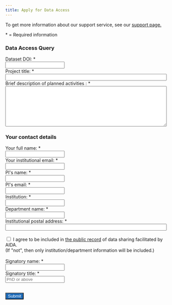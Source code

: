 ```yaml
---
title: Apply for Data Access
---
```


To get more information about our support service, see our [support page.](https://datahub.aida.scilifelab.se/support/)

\* = Required information

<div id="form-div" class="form-wrapper">
  <form id="submissionForm">
    <h3>Data Access Query</h3>
    <label for="dataset-doi" class="form-label">Dataset DOI: *</label><br>
    <input type="text" id="dataset-doi" name="dataset-doi" class="form-control" required/>
    <br>
    <label for="title" class="form-label">Project title: * </label><br>
    <input type="text" id="title" name="title" class="form-control" style="width: 100%;" required/><br>    
    <label for="description" class="form-label">Brief description of planned activities : *</label><br>
    <textarea id="description" name="description" rows="8" class="form-control" style="width: 100%;" required ></textarea>
    <br>
    <h3>Your contact details</h3>
    <label for="fullname" class="form-label">Your full name: *</label><br>
    <input type="text" id="fullname" name="fullname" class="form-control" required/>
    <br>
    <label for="email" class="form-label">Your institutional email: *</label><br>
    <input type="email" id="email" name="email" class="form-control" required/>
    <br>
    <label for="piname" class="form-label">PI's name: *</label><br>
    <input type="text" id="piname" name="piname" class="form-control" required/><br>
    <label for="piemail" class="form-label">PI's email: *</label><br>
    <input type="email" id="piemail" name="piemail" class="form-control" required/><br>
    <label for="institution" class="form-label">Institution: *</label><br>
    <input type="text" id="institution" name="institution" class="form-control" required/>
    <br>
    <label for="department" class="form-label">Department name: *</label><br>
    <input type="text" id="department" name="department" class="form-control" required/>
    <br>
    <label for="address" class="form-label">Institutional postal address: *</label><br>
    <input type="text" id="address" name="address" class="form-control" style="width: 100%;" required/>
    <br><br>
    <div class="applicationform_agreement">
          <input type="checkbox" required/>
            <span> I agree to be included in  
              <a href="https://docs.google.com/spreadsheets/d/1fl2BwZJ4rivOKzOCy5pAnxU8N1CyoF86BTCnH-rBV04">the public record</a> of data sharing facilitated by AIDA.
              <br>
              (If "not", then only institution/department information will be included.) 
            </span>
        </div>
        <br>
    <label for="signatory-name" class="form-label">Signatory name: *</label><br>
    <input type="text" id="signatory-name" name="signatory-name" class="form-control" required/><br>
    <label for="signatory-title" class="form-label">Signatory title: *</label><br>
    <input type="text" id="signatory-title" name="signatory-title" class="form-control" placeholder="PhD or above" required/><br>
  </form>
      <div class="form-group">
        <div class="form-group">
          <br><input type="button" value="Submit" class="btn btn-primary" onclick="validateForm()" style="color: white; background-color: #1e6bb8;">
        </div>
        <dialog id="dialogBox">
          <form method="dialog">
            <p>
              <div id="dialogMsg"></div>
            </p>
            <div>
              <button type="button" id="closeModal">Close</button>
            </div>
          </form>
        </dialog>
      </div>
    <script>
      const ProjectId = "aida-data-hub-support";
      const TrackerId = 9; // Data Access Request
      const SKULD = "https://nbis.se";
      function validateForm() {
        // trigger built-in form validation errors
        const form = document.getElementById("submissionForm");
        if (!form.checkValidity()) {
          form.reportValidity();
          return false;
        } else {
          onSubmit(); // This line triggers the form submission if it's valid
          return true; // Always return true so that the form can proceed with submission
        }
      };
      /** create readmine issue and send it together with captcha token */
      async function onSubmit() {
        const fullname = document.getElementById("fullname").value;
        const piname = document.getElementById("piname").value;
        const piemail = document.getElementById("piemail").value;
        const email = document.getElementById("email").value;
        const issue = {
          project_id: ProjectId,
          status_id: "open",
          tracker_id: TrackerId,
          subject: document.getElementById("title").value,
          description: document.getElementById("description").value,
          // ids from the redmine db
          custom_fields: [
            { id: 13, name: "Name", value: `${fullname}` },
            { id: 5, name: "Principal Investigator", value: `${piname}` },
            {
              id: 18,
              name: "PI e-mail",
              value: piemail,
            },
            {
              id: 6,
              name: "Organization",
              value: "Other"
            },
          ],
        };    
        try {
        response = await fetch(`${SKULD}/proxy/issues.json`, {
          method: "POST",
          credentials: 'include',
          headers: {
            "Content-Type": "application/json",
          },
          body: JSON.stringify({ issue: issue }),
        });
        } catch (error) {
          showUserMessage('An error occurred. Please try again.');
          return
        }
        if (!response.ok) {
          console.log('Redmine problem', response);
          showUserMessage('An error occurred. Please try again.');
        } else {
          const jsondata = await response.json()
          const issueId = jsondata["issue"]["id"]
          await setupWatcher(email, issueId);
          showUserMessage('Submission request successfully sent. Your issue number is '+ issueId);
          const form = document.getElementById("submissionForm");
          form.reset();
          }
      }
      /** send watcher request to redmine. Ignore failures. */
      async function setupWatcher(email, issueId){
          // set up user's email as watcher
          try {
            const responseW = await fetch(`${SKULD}/proxy/watchers.json?issue=${issueId}`, {
              method: "POST",
              credentials: 'include',
              headers: {
                "Content-Type": "application/json",
              },
              body: JSON.stringify({ watcher: { mails: email } }),
          }
            );
          if (!responseW.ok) {
            console.log('Redmine problem, no watcher added');
          }
          } catch (error) {
            console.log('Redmine problem, no watcher added');
          }
      }   
      /** show user message */
      function showUserMessage(msg) {
        const dialog = document.getElementById("dialogBox");
        const msgarea = document.getElementById("dialogMsg");
        msgarea.innerHTML = msg;
        dialog.showModal();
        const closeButton = document.getElementById("closeModal");
        closeButton.addEventListener("click", () => {
           dialog.close();
       });
      }   
    </script>